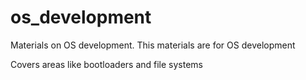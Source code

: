 # os_development
Materials on OS development.
This materials are for OS development 

Covers areas like bootloaders and file systems
